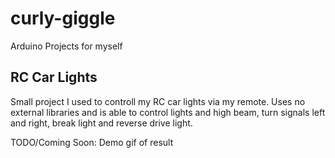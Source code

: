 # curly-giggle
Arduino Projects for myself

## RC Car Lights  
Small project I used to controll my RC car lights via my remote. Uses no external libraries and is able to control lights and high beam, turn signals left and right, break light and reverse drive light.  

TODO/Coming Soon: Demo gif of result
